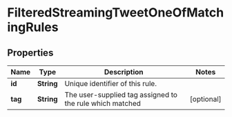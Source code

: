 

# FilteredStreamingTweetOneOfMatchingRules


## Properties

Name | Type | Description | Notes
------------ | ------------- | ------------- | -------------
**id** | **String** | Unique identifier of this rule. | 
**tag** | **String** | The user-supplied tag assigned to the rule which matched |  [optional]



